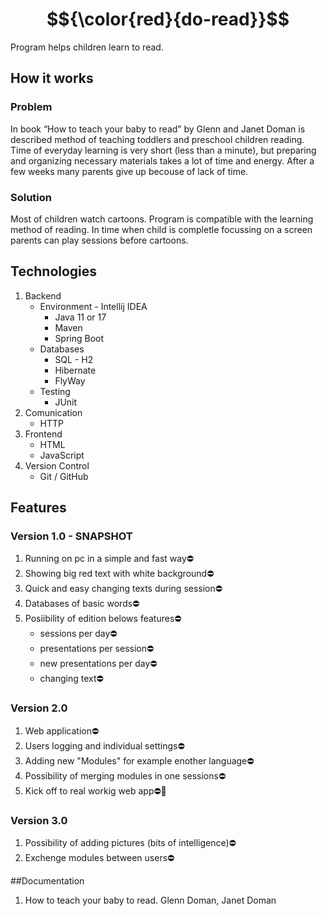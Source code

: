 # $${\color{red}{do-read}}$$
Program helps children learn to read.

## How it works
### Problem
In book “How to teach your baby to read” by Glenn and Janet Doman is described method of teaching toddlers and preschool children reading.
Time of everyday learning is very short (less than a minute), but preparing and organizing necessary materials takes a lot of time and energy. After a few weeks many parents give up becouse of lack of time. 
### Solution
Most of children watch cartoons. Program is compatible with the learning method of reading. In time when child is completle focussing on a screen parents can play sessions before cartoons.
## Technologies
1.  Backend
    - Environment - Intellij IDEA
      - Java 11 or 17
      - Maven
      - Spring Boot
    - Databases
      - SQL - H2
      - Hibernate 
      - FlyWay
    - Testing
      - JUnit
3.  Comunication
    - HTTP
4.  Frontend
    - HTML
    - JavaScript 
4.  Version Control
    - Git / GitHub
## Features
### Version 1.0 - SNAPSHOT
1.  Running on pc in a simple and fast way⛔
2.  Showing big red text with white background⛔
3.  Quick and easy changing texts during session⛔
4.  Databases of basic words⛔
5.  Posiibility of edition belows features⛔
    - sessions per day⛔
    - presentations per session⛔
    - new presentations per day⛔
    - changing text⛔
### Version 2.0
1. Web application⛔
2. Users logging and individual settings⛔
3. Adding new "Modules" for example enother language⛔
4. Possibility of merging modules in one sessions⛔
5. Kick off to real workig web app⛔🚀
### Version 3.0
1. Possibility of adding pictures (bits of intelligence)⛔
2. Exchenge modules between users⛔

##Documentation
1. How to teach your baby to read. Glenn Doman, Janet Doman
